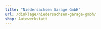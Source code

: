 ```yaml
---
title: "Niedersachsen Garage GmbH"
url: /dinklage/niedersachsen-garage-gmbh/
shop: Autowerkstatt
---
```

